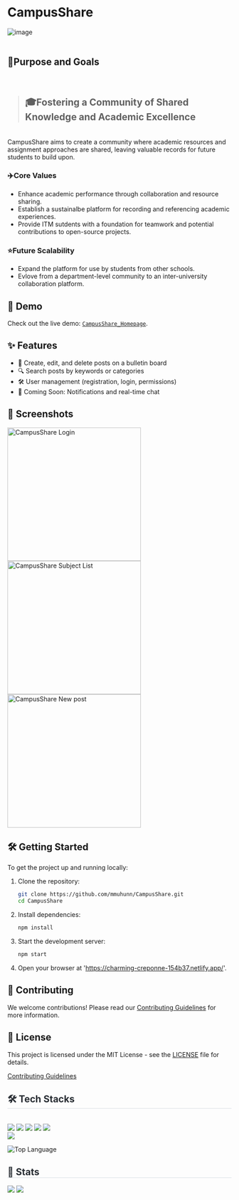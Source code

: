 # CampusShare
![image](https://github.com/user-attachments/assets/69040374-efe7-438d-9137-2b2ef9d4705e)
<br><br>

## 🥅Purpose and Goals
<br>

> ## 🎓**Fostering a Community of Shared Knowledge and Academic Excellence**
<br>
CampusShare aims to create a community where academic resources and assignment approaches are shared, leaving valuable records for future students to build upon.

### ✈️Core Values
- Enhance academic performance through collaboration and resource sharing.
- Establish a sustainalbe platform for recording and referencing academic experiences.
- Provide ITM sutdents with a foundation for teamwork and potential contributions to open-source projects.

### ⭐Future Scalability
- Expand the platform for use by students from other schools.
- Evlove from a department-level community to an inter-university collaboration platform.

## 🚀 Demo
Check out the live demo: [`CampusShare_Homepage`](https://charming-creponne-154b37.netlify.app/).

## ✨ Features
- 📝 Create, edit, and delete posts on a bulletin board
- 🔍 Search posts by keywords or categories
- 🛠️ User management (registration, login, permissions)
- 🌟 Coming Soon: Notifications and real-time chat

## 📸 Screenshots
<img src="https://github.com/user-attachments/assets/c18a1016-bc3a-480e-b36e-fa5591518a6a" alt="CampusShare Login" width="300" />
<img src="https://github.com/user-attachments/assets/a1b161c4-dec8-45d9-b1dd-577ab11e256d" alt="CampusShare Subject List" width="300" />
<img src="https://github.com/user-attachments/assets/5f5411b2-0b53-473f-8421-f05c88865f10" alt="CampusShare New post" width="300" />




## 🛠️ Getting Started
To get the project up and running locally:
1. Clone the repository:
    ```bash
    git clone https://github.com/mmuhunn/CampusShare.git
    cd CampusShare
    ```
2. Install dependencies:
    ```bash
    npm install
    ```
3. Start the development server:
    ```bash
    npm start
    ```
4. Open your browser at 'https://charming-creponne-154b37.netlify.app/'.

## 🤝 Contributing
We welcome contributions! Please read our [Contributing Guidelines](CONTRIBUTING.md) for more information.

## 📜 License
This project is licensed under the MIT License - see the [LICENSE](LICENSE) file for details.


[Contributing Guidelines](Contributing%20Guidelines.md)


<div style="text-align: left;">
    <h2 style="border-bottom: 1px solid #d8dee4; color: #282d33;"> 🛠️ Tech Stacks </h2> <br> 
    <div style="margin: ; text-align: left;" "text-align: left;"> <img src="https://img.shields.io/badge/Discord-5865F2?style=for-the-badge&logo=Discord&logoColor=white">
          <img src="https://img.shields.io/badge/Github-181717?style=for-the-badge&logo=Github&logoColor=white">
          <img src="https://img.shields.io/badge/Java-007396?style=for-the-badge&logo=Java&logoColor=white">
          <img src="https://img.shields.io/badge/Git-F05032?style=for-the-badge&logo=Git&logoColor=white">
          <img src="https://img.shields.io/badge/React-61DAFB?style=for-the-badge&logo=React&logoColor=white">
          <br/><img src="https://img.shields.io/badge/Spring-6DB33F?style=for-the-badge&logo=Spring&logoColor=white">
          </div>
    </div>
    
![Top Language](https://img.shields.io/github/languages/top/mmuhunn/CampusShare)
 
 <div style="text-align: left;"> 
    <h2 style="border-bottom: 1px solid #d8dee4; color: #282d33;"> 🏅 Stats </h2> <div style="text-align: left;"> <img src="https://github-readme-stats.vercel.app/api?username=mmuhunn&bg_color=180,000000,&title_color=000000&text_color=000000"
         /> <img src="https://github-readme-stats.vercel.app/api/top-langs/?username=mmuhunn&layout=compact&bg_color=180,000000,&title_color=000000&text_color=000000"
          /> </div> 
    </div>
    
